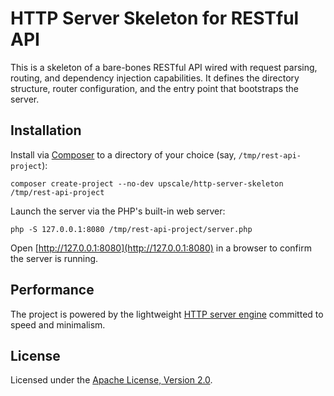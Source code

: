 HTTP Server Skeleton for RESTful API
====================================

This is a skeleton of a bare-bones RESTful API wired with request parsing, routing, and dependency injection capabilities.
It defines the directory structure, router configuration, and the entry point that bootstraps the server.


## Installation

Install via [Composer](https://getcomposer.org/) to a directory of your choice (say, `/tmp/rest-api-project`):

```shell
composer create-project --no-dev upscale/http-server-skeleton /tmp/rest-api-project
```

Launch the server via the PHP's built-in web server:

```shell
php -S 127.0.0.1:8080 /tmp/rest-api-project/server.php
```

Open [http://127.0.0.1:8080](http://127.0.0.1:8080) in a browser to confirm the server is running.


## Performance

The project is powered by the lightweight [HTTP server engine](https://github.com/upscalesoftware/http-server-engine) committed to speed and minimalism.


## License

Licensed under the [Apache License, Version 2.0](http://www.apache.org/licenses/LICENSE-2.0).
